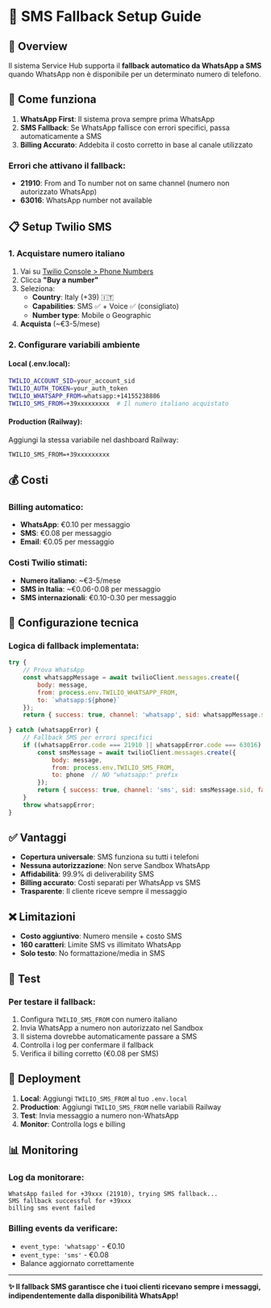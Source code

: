 # 📱 SMS Fallback Setup Guide

## 🎯 Overview

Il sistema Service Hub supporta il **fallback automatico da WhatsApp a SMS** quando WhatsApp non è disponibile per un determinato numero di telefono.

## 🔄 Come funziona

1. **WhatsApp First**: Il sistema prova sempre prima WhatsApp
2. **SMS Fallback**: Se WhatsApp fallisce con errori specifici, passa automaticamente a SMS
3. **Billing Accurato**: Addebita il costo corretto in base al canale utilizzato

### Errori che attivano il fallback:
- **21910**: From and To number not on same channel (numero non autorizzato WhatsApp)
- **63016**: WhatsApp number not available

## 📋 Setup Twilio SMS

### 1. Acquistare numero italiano
1. Vai su [Twilio Console > Phone Numbers](https://console.twilio.com/us1/develop/phone-numbers/manage/incoming)
2. Clicca **"Buy a number"**
3. Seleziona:
   - **Country**: Italy (+39) 🇮🇹
   - **Capabilities**: SMS ✅ + Voice ✅ (consigliato)
   - **Number type**: Mobile o Geographic
4. **Acquista** (~€3-5/mese)

### 2. Configurare variabili ambiente

#### Local (.env.local):
```bash
TWILIO_ACCOUNT_SID=your_account_sid
TWILIO_AUTH_TOKEN=your_auth_token
TWILIO_WHATSAPP_FROM=whatsapp:+14155238886
TWILIO_SMS_FROM=+39xxxxxxxxx  # Il numero italiano acquistato
```

#### Production (Railway):
Aggiungi la stessa variabile nel dashboard Railway:
```
TWILIO_SMS_FROM=+39xxxxxxxxx
```

## 💰 Costi

### Billing automatico:
- **WhatsApp**: €0.10 per messaggio
- **SMS**: €0.08 per messaggio  
- **Email**: €0.05 per messaggio

### Costi Twilio stimati:
- **Numero italiano**: ~€3-5/mese
- **SMS in Italia**: ~€0.06-0.08 per messaggio
- **SMS internazionali**: €0.10-0.30 per messaggio

## 🔧 Configurazione tecnica

### Logica di fallback implementata:
```javascript
try {
    // Prova WhatsApp
    const whatsappMessage = await twilioClient.messages.create({
        body: message,
        from: process.env.TWILIO_WHATSAPP_FROM,
        to: `whatsapp:${phone}`
    });
    return { success: true, channel: 'whatsapp', sid: whatsappMessage.sid };
    
} catch (whatsappError) {
    // Fallback SMS per errori specifici
    if ((whatsappError.code === 21910 || whatsappError.code === 63016) && process.env.TWILIO_SMS_FROM) {
        const smsMessage = await twilioClient.messages.create({
            body: message,
            from: process.env.TWILIO_SMS_FROM,
            to: phone  // NO "whatsapp:" prefix
        });
        return { success: true, channel: 'sms', sid: smsMessage.sid, fallback: true };
    }
    throw whatsappError;
}
```

## ✅ Vantaggi

- **Copertura universale**: SMS funziona su tutti i telefoni
- **Nessuna autorizzazione**: Non serve Sandbox WhatsApp
- **Affidabilità**: 99.9% di deliverability SMS
- **Billing accurato**: Costi separati per WhatsApp vs SMS
- **Trasparente**: Il cliente riceve sempre il messaggio

## ❌ Limitazioni

- **Costo aggiuntivo**: Numero mensile + costo SMS
- **160 caratteri**: Limite SMS vs illimitato WhatsApp
- **Solo testo**: No formattazione/media in SMS

## 🧪 Test

### Per testare il fallback:
1. Configura `TWILIO_SMS_FROM` con numero italiano
2. Invia WhatsApp a numero non autorizzato nel Sandbox
3. Il sistema dovrebbe automaticamente passare a SMS
4. Controlla i log per confermare il fallback
5. Verifica il billing corretto (€0.08 per SMS)

## 🚀 Deployment

1. **Local**: Aggiungi `TWILIO_SMS_FROM` al tuo `.env.local`
2. **Production**: Aggiungi `TWILIO_SMS_FROM` nelle variabili Railway
3. **Test**: Invia messaggio a numero non-WhatsApp
4. **Monitor**: Controlla logs e billing

## 📊 Monitoring

### Log da monitorare:
```
WhatsApp failed for +39xxx (21910), trying SMS fallback...
SMS fallback successful for +39xxx
billing sms event failed
```

### Billing events da verificare:
- `event_type: 'whatsapp'` - €0.10
- `event_type: 'sms'` - €0.08
- Balance aggiornato correttamente

---

**✨ Il fallback SMS garantisce che i tuoi clienti ricevano sempre i messaggi, indipendentemente dalla disponibilità WhatsApp!**
